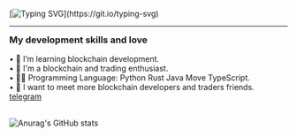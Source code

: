 <!-- animation start  -->


[![Typing SVG](https://readme-typing-svg.demolab.com?font=Fira+Code&pause=1000&color=F71A1A&random=false&width=435&lines=Hello%2C+I'm+Xu+Happy.)](https://git.io/typing-svg)


<!-- animation end  -->
			
<hr>
<h3 style="margin-top: 4px;">My development skills and love</h3>
• 🌱 I’m learning blockchain development. <br>
• 💞️ I'm a blockchain and trading enthusiast. <br>
• 👨‍💻 Programming Language: Python Rust Java Move TypeScript. <br>
• 🤝 I want to meet more blockchain developers and traders friends. <a href='https://t.me/xuhappy521'>telegram</a> <br>

<br>

![Anurag's GitHub stats](https://github-readme-stats.vercel.app/api?username=china-xuhappy&show_icons=true&theme=transparent)
